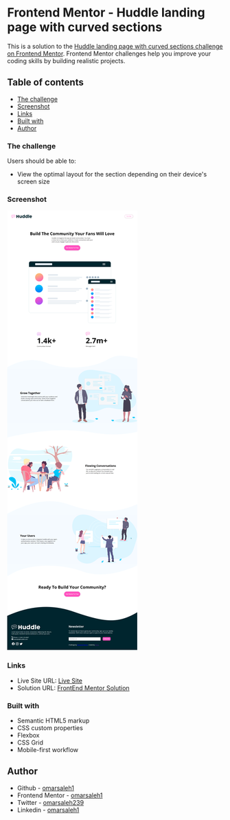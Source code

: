 # Frontend Mentor - Huddle landing page with curved sections

This is a solution to the [Huddle landing page with curved sections challenge on Frontend Mentor](https://www.frontendmentor.io/challenges/huddle-landing-page-with-curved-sections-5ca5ecd01e82137ec91a50f2). Frontend Mentor challenges help you improve your coding skills by building realistic projects. 

## Table of contents

  - [The challenge](#the-challenge)
  - [Screenshot](#screenshot)
  - [Links](#links)
  - [Built with](#built-with)
  - [Author](#author)

### The challenge

Users should be able to:

- View the optimal layout for the section depending on their device's screen size

### Screenshot

![](./design/Screenshot%20of%20Desktop%20Version.png)

### Links

- Live Site URL: [Live Site](https://omarsaleh1.github.io/huddle-landing-page-with-curved-sections-master/)
- Solution URL: [FrontEnd Mentor Solution](https://www.frontendmentor.io/solutions/huddle-landing-page-with-curved-sections-wQLsIxC7n6)

### Built with

- Semantic HTML5 markup
- CSS custom properties
- Flexbox
- CSS Grid
- Mobile-first workflow

## Author

- Github - [omarsaleh1](https://www.github.com/omarsaleh1)
- Frontend Mentor - [omarsaleh1](https://www.frontendmentor.io/profile/omarsaleh1)
- Twitter - [omarsaleh239](https://www.twitter.com/omarsaleh239)
- Linkedin - [omarsaleh1](https://www.linkedin.com/omarsaleh1)